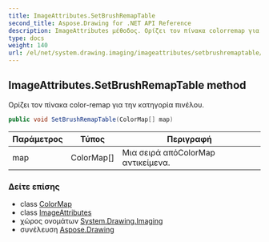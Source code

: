 ```yaml
---
title: ImageAttributes.SetBrushRemapTable
second_title: Aspose.Drawing for .NET API Reference
description: ImageAttributes μέθοδος. Ορίζει τον πίνακα colorremap για την κατηγορία πινέλου.
type: docs
weight: 140
url: /el/net/system.drawing.imaging/imageattributes/setbrushremaptable/
---
```

## ImageAttributes.SetBrushRemapTable method

Ορίζει τον πίνακα color-remap για την κατηγορία πινέλου.

```csharp
public void SetBrushRemapTable(ColorMap[] map)
```

| Παράμετρος | Τύπος | Περιγραφή |
| --- | --- | --- |
| map | ColorMap[] | Μια σειρά απόColorMap αντικείμενα. |

### Δείτε επίσης

* class [ColorMap](../../colormap/)
* class [ImageAttributes](../)
* χώρος ονομάτων [System.Drawing.Imaging](../../imageattributes/)
* συνέλευση [Aspose.Drawing](../../../)


